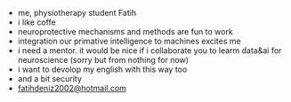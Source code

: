 -  me, physiotherapy student Fatih
-  i like coffe
-  neuroprotective mechanisms and methods are fun to work
-  integration our primative intelligence to machines excites me
-  i need a mentor. it would be nice if i collaborate you to learm data&ai for neuroscience (sorry but from nothing for now)
-  i want to devolop my english with this way too
-  and a bit security
-  fatihdeniz2002@hotmail.com
<!---
sunbedoc/sunbedoc is a ✨ special ✨ repository because its `README.md` (this file) appears on your GitHub profile.
You can click the Preview link to take a look at your changes.
--->
